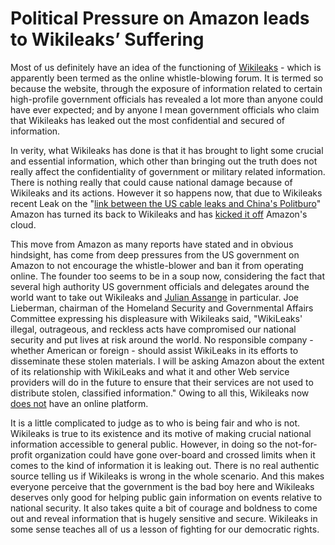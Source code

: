 # Political Pressure on Amazon leads to Wikileaks’ Suffering

Most of us definitely have an idea of the functioning of <a href="http://en.wikipedia.org/wiki/WikiLeaks">Wikileaks</a> - which is apparently been termed as the online whistle-blowing forum. It is termed so because the website, through the exposure of information related to certain high-profile government officials has revealed a lot more than anyone could have ever expected; and by anyone I mean government officials who claim that Wikileaks has leaked out the most confidential and secured of information.

In verity, what Wikileaks has done is that it has brought to light some crucial and essential information, which other than bringing out the truth does not really affect the confidentiality of government or military related information. There is nothing really that could cause national damage because of Wikileaks and its actions. However it so happens now, that due to Wikileaks recent Leak on the "<a href="http://www.guardian.co.uk/world/2010/nov/28/us-embassy-cable-leak-diplomacy-crisis">link between the US cable leaks and China's Politburo</a>" Amazon has turned its back to Wikileaks and has <a href="http://www.computerweekly.com/Articles/2010/12/02/244302/Amazon-cloud-kicks-off-WikiLeaks-following-US-pressure.htm">kicked it off</a> Amazon's cloud.

This move from Amazon as many reports have stated and in obvious hindsight, has come from deep pressures from the US government on Amazon to not encourage the whistle-blower and ban it from operating online. The founder too seems to be in a soup now, considering the fact that several high authority US government officials and delegates around the world want to take out Wikileaks and <a href="http://en.wikipedia.org/wiki/Julian_Assange">Julian Assange</a> in particular. Joe Lieberman, chairman of the Homeland Security and Governmental Affairs Committee expressing his displeasure with Wikileaks said, "WikiLeaks' illegal, outrageous, and reckless acts have compromised our national security and put lives at risk around the world. No responsible company - whether American or foreign - should assist WikiLeaks in its efforts to disseminate these stolen materials. I will be asking Amazon about the extent of its relationship with WikiLeaks and what it and other Web service providers will do in the future to ensure that their services are not used to distribute stolen, classified information." Owing to all this, Wikileaks now <a href="http://wikileaks.org/">does not</a> have an online platform.

It is a little complicated to judge as to who is being fair and who is not. Wikileaks is true to its existence and its motive of making crucial national information accessible to general public. However, in doing so the not-for-profit organization could have gone over-board and crossed limits when it comes to the kind of information it is leaking out. There is no real authentic source telling us if Wikileaks is wrong in the whole scenario. And this makes everyone perceive that the government is the bad boy here and Wikileaks deserves only good for helping public gain information on events relative to national security. It also takes quite a bit of courage and boldness to come out and reveal information that is hugely sensitive and secure. Wikileaks in some sense teaches all of us a lesson of fighting for our democratic rights.